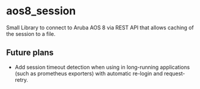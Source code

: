 # aos8_session
Small Library to connect to Aruba AOS 8 via REST API that allows caching of the session to a file.


Future plans
---
 - Add session timeout detection when using in long-running applications (such as prometheus exporters) with automatic re-login and request-retry.

